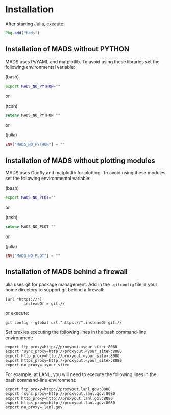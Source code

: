 Installation
============

After starting Julia, execute:


```julia
Pkg.add("Mads")
```


Installation of MADS without PYTHON
------------------------------

MADS uses PyYAML and matplotlib.
To avoid using these libraries set the following environmental variable:

(bash)
```bash
export MADS_NO_PYTHON=""
```

or

(tcsh)
```tcsh
setenv MADS_NO_PYTHON ""
```

or

(julia)
```julia
ENV["MADS_NO_PYTHON"] = ""
```

Installation of MADS without plotting modules
------------------------------

MADS uses Gadfly and matplotlib for plotting.
To avoid using these modules set the following environmental variable:

(bash)
```bash
export MADS_NO_PLOT=""
```

or

(tcsh)
```tcsh
setenv MADS_NO_PLOT ""
```

or

(julia)
```julia
ENV["MADS_NO_PLOT"] = ""
```

Installation of MADS behind a firewall
------------------------------

ulia uses git for package management.
Add in the `.gitconfig` file in your home directory to support git behind a firewall:

```
[url "https://"]
        insteadOf = git://
```

or execute:

```
git config --global url."https://".insteadOf git://
```

Set proxies executing the following lines in the bash command-line environment:

```
export ftp_proxy=http://proxyout.<your_site>:8080
export rsync_proxy=http://proxyout.<your_site>:8080
export http_proxy=http://proxyout.<your_site>:8080
export https_proxy=http://proxyout.<your_site>:8080
export no_proxy=.<your_site>
```

For example, at LANL, you will need to execute the following lines in the bash command-line environment:

```
export ftp_proxy=http://proxyout.lanl.gov:8080
export rsync_proxy=http://proxyout.lanl.gov:8080
export http_proxy=http://proxyout.lanl.gov:8080
export https_proxy=http://proxyout.lanl.gov:8080
export no_proxy=.lanl.gov
```